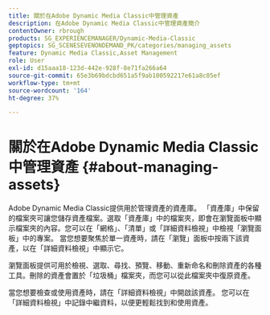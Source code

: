 ```yaml
---
title: 關於在Adobe Dynamic Media Classic中管理資產
description: 在Adobe Dynamic Media Classic中管理資產簡介
contentOwner: rbrough
products: SG_EXPERIENCEMANAGER/Dynamic-Media-Classic
geptopics: SG_SCENESEVENONDEMAND_PK/categories/managing_assets
feature: Dynamic Media Classic,Asset Management
role: User
exl-id: d15aaa18-123d-442e-928f-8e71fa266a64
source-git-commit: 65e3b69bdcbd651a5f9ab100592217e61a8c05ef
workflow-type: tm+mt
source-wordcount: '164'
ht-degree: 37%

---
```


# 關於在Adobe Dynamic Media Classic中管理資產 {#about-managing-assets}

Adobe Dynamic Media Classic提供用於管理資產的資產庫。 「資產庫」中保留的檔案夾可讓您儲存資產檔案。選取「資產庫」中的檔案夾，即會在瀏覽面板中顯示檔案夾的內容。您可以在「網格」、「清單」或「詳細資料檢視」中檢視「瀏覽面板」中的專案。 當您想要聚焦於單一資產時，請在「瀏覽」面板中按兩下該資產，以在「詳細資料檢視」中顯示它。

瀏覽面板提供可用於檢視、選取、尋找、預覽、移動、重新命名和刪除資產的各種工具。刪除的資產會置於「垃圾桶」檔案夾，而您可以從此檔案夾中復原資產。

當您想要檢查或使用資產時，請在「詳細資料檢視」中開啟該資產。 您可以在「詳細資料檢視」中記錄中繼資料，以便更輕鬆找到和使用資產。

